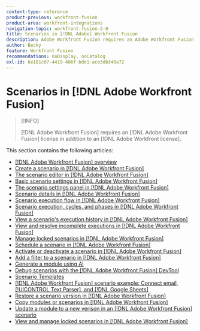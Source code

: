 ```yaml
---
content-type: reference
product-previous: workfront-fusion
product-area: workfront-integrations
navigation-topic: workfront-fusion-2-0
title: Scenarios in [!DNL Adobe] Workfront Fusion
description: Adobe Workfront Fusion requires an Adobe Workfront Fusion license in addition to an Adobe Workfront license.
author: Becky
feature: Workfront Fusion
recommendations: noDisplay, noCatalog
exl-id: 6e181c07-4419-486f-bde1-ace3db349a72
---
```

# Scenarios in [!DNL Adobe Workfront Fusion]

>[!INFO]
>
>[!DNL Adobe Workfront Fusion] requires an [!DNL Adobe Workfront Fusion] license in addition to an [!DNL Adobe Workfront license].

This section contains the following articles:

* [[!DNL Adobe Workfront Fusion] overview](../../workfront-fusion/scenarios/scenario-overview.md)
* [Create a scenario in [!DNL Adobe Workfront Fusion]](../../workfront-fusion/scenarios/create-a-scenario.md)
* [The scenario editor in [!DNL Adobe Workfront Fusion]](../../workfront-fusion/scenarios/scenario-editor.md)
* [Basic scenario settings in [!DNL Adobe Workfront Fusion]](../../workfront-fusion/scenarios/basic-scenario-settings.md)
* [The scenario settings panel in [!DNL Adobe Workfront Fusion]](../../workfront-fusion/scenarios/scenario-settings-panel.md)
* [Scenario details in [!DNL Adobe Workfront Fusion]](../../workfront-fusion/scenarios/scenario-detail.md)
* [Scenario execution flow in [!DNL Adobe Workfront Fusion]](../../workfront-fusion/scenarios/scenario-execution-flow.md)
* [Scenario execution, cycles, and phases in [!DNL Adobe Workfront Fusion]](../../workfront-fusion/scenarios/scenario-execution-cycles-phases.md)
* [View a scenario's execution history in [!DNL Adobe Workfront Fusion]](../../workfront-fusion/scenarios/view-scenario-execution-history.md)
* [View and resolve incomplete executions in [!DNL Adobe Workfront Fusion]](../../workfront-fusion/scenarios/view-and-resolve-incomplete-executions.md)
* [Manage locked scenarios in [!DNL Adobe Workfront Fusion]](../../workfront-fusion/scenarios/view-and-manage-locked-scenarios.md)
* [Schedule a scenario in [!DNL Adobe Workfront Fusion]](../../workfront-fusion/scenarios/schedule-a-scenario.md)
* [Activate or deactivate a scenario in [!DNL Adobe Workfront Fusion]](../../workfront-fusion/scenarios/activate-or-inactivate-scenario.md)
* [Add a filter to a scenario in [!DNL Adobe Workfront Fusion]](../../workfront-fusion/scenarios/add-a-filter-to-a-scenario.md)
* [Generate a module using AI](/help/quicksilver/workfront-fusion/scenarios/add-a-module-with-ai.md)
* [Debug scenarios with the [!DNL Adobe Workfront Fusion] DevTool](../../workfront-fusion/scenarios/debug-scenarios-with-dev-tool.md)
* [Scenario Templates](../../workfront-fusion/scenarios/templates/fusion-templates.md)
* [[!DNL Adobe Workfront Fusion] scenario example: Connect email, [!UICONTROL Text Parser], and [!DNL Google Sheets]](../../workfront-fusion/scenarios/example-connect-email-text-parser-gsheets.md)
* [Restore a scenario version in [!DNL Adobe Workfront Fusion]](../../workfront-fusion/scenarios/restore-a-scenario-version.md)
* [Copy modules or scenarios in [!DNL Adobe Workfront Fusion]](../../workfront-fusion/scenarios/copy-modules-or-scenarios.md)
* [Update a module to a new verison in an [!DNL Adobe Workfront Fusion] scenario](../../workfront-fusion/scenarios/update-module-to-new-version.md)
* [View and manage locked scenarios in [!DNL Adobe Workfront Fusion]](../../workfront-fusion/scenarios/view-and-manage-locked-scenarios.md)
